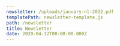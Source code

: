 ```yaml
---
newsletter: /uploads/january-nl-2022.pdf
templatePath: newsletter-template.js
path: /newsletter
title: Newsletter
date: 2020-04-12T00:00:00.000Z
---
```

